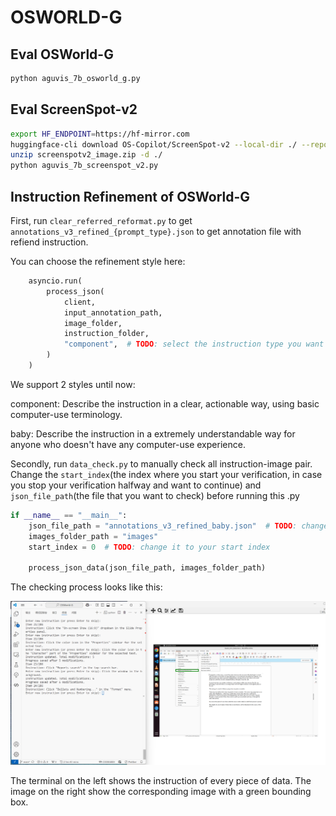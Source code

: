 # OSWORLD-G

## Eval OSWorld-G

```bash 
python aguvis_7b_osworld_g.py
```

## Eval ScreenSpot-v2

```bash
export HF_ENDPOINT=https://hf-mirror.com 
huggingface-cli download OS-Copilot/ScreenSpot-v2 --local-dir ./ --repo-type dataset
unzip screenspotv2_image.zip -d ./
python aguvis_7b_screenspot_v2.py
```

## Instruction Refinement of OSWorld-G

First, run `clear_referred_reformat.py` to get `annotations_v3_refined_{prompt_type}.json` to get annotation file with refiend instruction.

You can choose the refinement style here:

``` python
    asyncio.run(
        process_json(
            client,
            input_annotation_path,
            image_folder,
            instruction_folder,
            "component",  # TODO: select the instruction type you want to refine: "component" "baby"
        )
    )
```

We support 2 styles until now:

component: Describe the instruction in a clear, actionable way, using basic computer-use terminology.

baby: Describe the instruction in a extremely understandable way for anyone who doesn't have any computer-use experience.

Secondly, run `data_check.py` to manually check all instruction-image pair. Change the `start_index`(the index where you start your verification, in case you stop your verification halfway and want to continue) and `json_file_path`(the file that you want to check) before running this .py

```python
if __name__ == "__main__":
    json_file_path = "annotations_v3_refined_baby.json"  # TODO: change it to your annotation json file
    images_folder_path = "images"
    start_index = 0  # TODO: change it to your start index

    process_json_data(json_file_path, images_folder_path)
```

The checking process looks like this:

![alt text](image.png)

The terminal on the left shows the instruction of every piece of data. The image on the right show the corresponding image with a green bounding box.